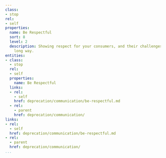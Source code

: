 ```yaml
---
class:
- stop
rel:
- self
properties:
  name: Be Respectful
  sort: 8
  level: 2
  description: Showing respect for your consumers, and their challenges will go a
    long way.
entities:
- class:
  - stop
  rel:
  - self
  properties:
    name: Be Respectful
  links:
  - rel:
    - self
    href: deprecation/communication/be-respectful.md
  - rel:
    - parent
    href: deprecation/communication/
links:
- rel:
  - self
  href: deprecation/communication/be-respectful.md
- rel:
  - parent
  href: deprecation/communication/
...
```

